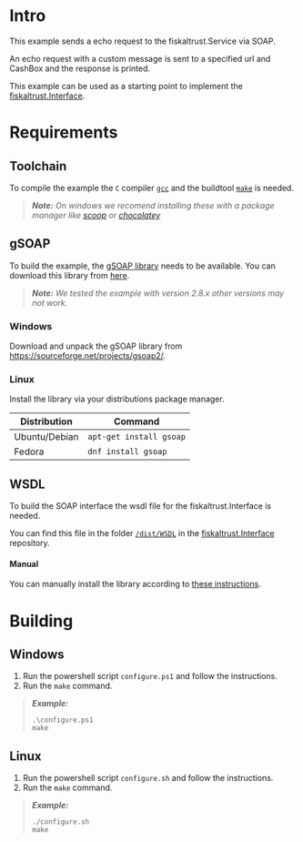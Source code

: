 # Intro

This example sends a echo request to the fiskaltrust.Service via SOAP.

An echo request with a custom message is sent to a specified url and CashBox and the response is printed.

This example can be used as a starting point to implement the [fiskaltrust.Interface](https://github.com/fiskaltrust/interface-doc).

# Requirements

## Toolchain

To compile the example the `C` compiler [`gcc`](https://gcc.gnu.org/install/) and the buildtool [`make`](https://www.gnu.org/software/make/) is needed.

> _**Note:** On windows we recomend installing these with a package manager like [scoop](https://scoop.sh/) or [chocolatey](https://chocolatey.org/)_

## gSOAP

To build the example, the [gSOAP library](https://www.genivia.com/products.html#gsoap) needs to be available. You can download this library from [here](https://sourceforge.net/projects/gsoap2/).

> _**Note:** We tested the example with version 2.8.x other versions may not work._

### Windows

Download and unpack the gSOAP library from https://sourceforge.net/projects/gsoap2/.

### Linux

Install the library via your distributions package manager.

| Distribution  | Command                      |
|---------------|------------------------------|
| Ubuntu/Debian | `apt-get install gsoap`      |
| Fedora        | `dnf install gsoap`          |

## WSDL

To build the SOAP interface the wsdl file for the fiskaltrust.Interface is needed.

You can find this file in the folder [`/dist/WSDL`](https://github.com/fiskaltrust/interface-doc/tree/master/dist/WSDL) in the [fiskaltrust.Interface](https://github.com/fiskaltrust/interface-doc) repository.

#### Manual

You can manually install the library according to [these instructions](https://www.genivia.com/downloads.html#unix).

# Building

## Windows

  1. Run the powershell script `configure.ps1` and follow the instructions.
  2. Run the `make` command.

> _**Example:**_
> ```
> .\configure.ps1
> make
> ```

## Linux

  1. Run the powershell script `configure.sh` and follow the instructions.
  2. Run the `make` command.

> _**Example:**_
> ```
> ./configure.sh
> make
> ```
